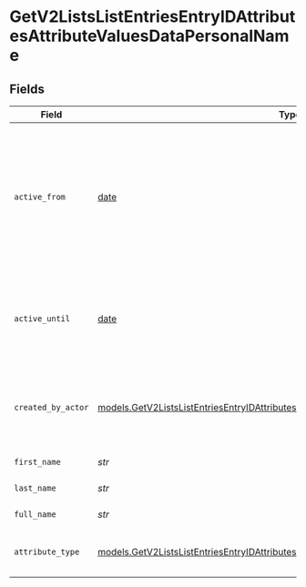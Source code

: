 # GetV2ListsListEntriesEntryIDAttributesAttributeValuesDataPersonalName


## Fields

| Field                                                                                                                                                                                | Type                                                                                                                                                                                 | Required                                                                                                                                                                             | Description                                                                                                                                                                          | Example                                                                                                                                                                              |
| ------------------------------------------------------------------------------------------------------------------------------------------------------------------------------------ | ------------------------------------------------------------------------------------------------------------------------------------------------------------------------------------ | ------------------------------------------------------------------------------------------------------------------------------------------------------------------------------------ | ------------------------------------------------------------------------------------------------------------------------------------------------------------------------------------ | ------------------------------------------------------------------------------------------------------------------------------------------------------------------------------------ |
| `active_from`                                                                                                                                                                        | [date](https://docs.python.org/3/library/datetime.html#date-objects)                                                                                                                 | :heavy_check_mark:                                                                                                                                                                   | The point in time at which this value was made "active". `active_from` can be considered roughly analogous to `created_at`.                                                          | 2023-01-01T15:00:00.000000000Z                                                                                                                                                       |
| `active_until`                                                                                                                                                                       | [date](https://docs.python.org/3/library/datetime.html#date-objects)                                                                                                                 | :heavy_check_mark:                                                                                                                                                                   | The point in time at which this value was deactivated. If `null`, the value is active.                                                                                               | 2023-01-01T15:00:00.000000000Z                                                                                                                                                       |
| `created_by_actor`                                                                                                                                                                   | [models.GetV2ListsListEntriesEntryIDAttributesAttributeValuesCreatedByActor11](../models/getv2listslistentriesentryidattributesattributevaluescreatedbyactor11.md)                   | :heavy_check_mark:                                                                                                                                                                   | The actor that created this value.                                                                                                                                                   | {<br/>"type": "workspace-member",<br/>"id": "50cf242c-7fa3-4cad-87d0-75b1af71c57b"<br/>}                                                                                             |
| `first_name`                                                                                                                                                                         | *str*                                                                                                                                                                                | :heavy_check_mark:                                                                                                                                                                   | The first name.                                                                                                                                                                      | Ada                                                                                                                                                                                  |
| `last_name`                                                                                                                                                                          | *str*                                                                                                                                                                                | :heavy_check_mark:                                                                                                                                                                   | The last name.                                                                                                                                                                       | Lovelace                                                                                                                                                                             |
| `full_name`                                                                                                                                                                          | *str*                                                                                                                                                                                | :heavy_check_mark:                                                                                                                                                                   | The full name.                                                                                                                                                                       | Ada Lovelace                                                                                                                                                                         |
| `attribute_type`                                                                                                                                                                     | [models.GetV2ListsListEntriesEntryIDAttributesAttributeValuesAttributeTypePersonalName](../models/getv2listslistentriesentryidattributesattributevaluesattributetypepersonalname.md) | :heavy_check_mark:                                                                                                                                                                   | The attribute type of the value.                                                                                                                                                     | personal-name                                                                                                                                                                        |